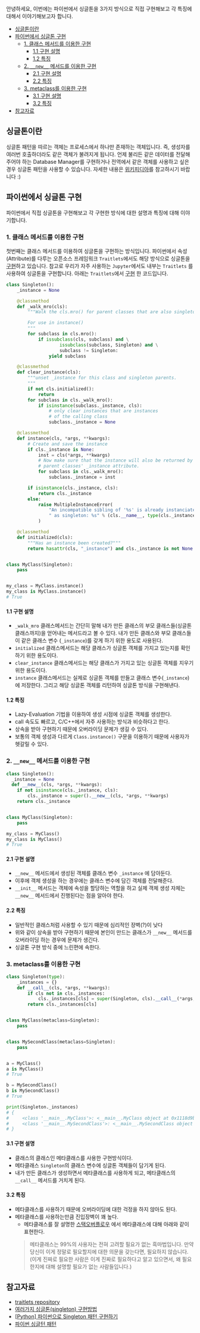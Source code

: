 안녕하세요, 이번에는 파이썬에서 싱글톤을 3가지 방식으로 직접 구현해보고 각 특징에 대해서 이야기해보고자 합니다.

* [싱글톤이란](#싱글톤이란)
* [파이썬에서 싱글톤 구현](#파이썬에서-싱글톤-구현)
  * [1. 클래스 메서드를 이용한 구현](#1.-클래스-메서드를-이용한-구현)
    * [1.1 구현 설명](#1.1-구현-설명)
    * [1.2 특징](#1.2-특징)
  * [2. `__new__` 메서드를 이용한 구현](#2.-`__new__`-메서드를-이용한-구현)
    * [2.1 구현 설명](#2.1-구현-설명)
    * [2.2 특징](#2.2-특징)
  * [3. metaclass를 이용한 구현](#3.-metaclass를-이용한-구현)
    * [3.1 구현 설명](#3.1-구현-설명)
    * [3.2 특징](#3.2-특징)
* [참고자료](#참고자료)

## 싱글톤이란
싱글톤 패턴을 따르는 객체는 프로세스에서 하나만 존재하는 객체입니다. 즉, 생성자를 여러번 호출하더라도 같은 객체가 불려지게 됩니다. 언제 불리든 같은 데이터를 전달해주어야 하는 Database Manager를 구현하거나 전역에서 같은 객체를 사용하고 싶은 경우 싱글톤 패턴을 사용할 수 있습니다. 자세한 내용은 [위키피디아](https://en.wikipedia.org/wiki/Singleton_pattern)를 참고하시기 바랍니다 :)

## 파이썬에서 싱글톤 구현
파이썬에서 직접 싱글톤을 구현해보고 각 구현한 방식에 대한 설명과 특징에 대해 이야기합니다.

### 1. 클래스 메서드를 이용한 구현
첫번째는 클래스 메서드를 이용하여 싱글톤을 구현하는 방식입니다. 파이썬에서 속성(Attribute)를 다루는 오픈소스 프레임워크 `Traitlets`에서도 해당 방식으로 싱글톤을 [구현](https://github.com/ipython/traitlets/blob/main/traitlets/config/configurable.py)하고 있습니다. 참고로 우리가 자주 사용하는 `Jupyter`에서도 내부는 `Traitlets` 를 사용하여 싱글톤을 구현합니다.
아래는 `Traitlets`에서 [구현](https://github.com/ipython/traitlets/blob/main/traitlets/config/configurable.py) 한 코드입니다.
```python
class Singleton():
    _instance = None

    @classmethod
    def _walk_mro(cls):
        """Walk the cls.mro() for parent classes that are also singletons

        For use in instance()
        """
        for subclass in cls.mro():
            if issubclass(cls, subclass) and \
                    issubclass(subclass, Singleton) and \
                    subclass != Singleton:
                yield subclass

    @classmethod
    def clear_instance(cls):
        """unset _instance for this class and singleton parents.
        """
        if not cls.initialized():
            return
        for subclass in cls._walk_mro():
            if isinstance(subclass._instance, cls):
                # only clear instances that are instances
                # of the calling class
                subclass._instance = None

    @classmethod
    def instance(cls, *args, **kwargs):
        # Create and save the instance
        if cls._instance is None:
            inst = cls(*args, **kwargs)
            # Now make sure that the instance will also be returned by
            # parent classes' _instance attribute.
            for subclass in cls._walk_mro():
                subclass._instance = inst

        if isinstance(cls._instance, cls):
            return cls._instance
        else:
            raise MultipleInstanceError(
                "An incompatible sibling of '%s' is already instanciated"
                " as singleton: %s" % (cls.__name__, type(cls._instance).__name__)
            )

    @classmethod
    def initialized(cls):
        """Has an instance been created?"""
        return hasattr(cls, "_instance") and cls._instance is not None


class MyClass(Singleton):
    pass


my_class = MyClass.instance()
my_class is MyClass.instance()
# True
```

#### 1.1 구현 설명
* `_walk_mro` 클래스메서드는 간단히 말해 내가 만든 클래스의 부모 클래스들(싱글톤 클래스까지)을 얻어내는 메서드라고 볼 수 있다. 내가 만든 클래스와 부모 클래스들이 같은 클래스 변수 (`_instance`)를 갖게 하기 위한 용도로 사용된다.
* `initialized` 클래스메서드는 해당 클래스가 싱글톤 객체를 가지고 있는지를 확인하기 위한 용도이다.
* `clear_instance` 클래스메서드는 해당 클래스가 가지고 있는 싱글톤 객체를 지우기 위한 용도이다.
* `instance` 클래스메서드는 실제로 싱글톤 객체를 만들고 클래스 변수(`_instance`)에 저장한다. 그리고 해당 싱글톤 객체를 리턴하여 싱글톤 방식을 구현해낸다.

#### 1.2 특징
* Lazy-Evaluation 기법을 이용하여 생성 시점에 싱글톤 객체를 생성한다.
* call 속도도 빠르고, C/C++에서 자주 사용하는 방식과 비슷하다고 한다.
* 상속을 받아 구현하기 때문에 오버라이딩 문제가 생길 수 있다.
* 보통의 객체 생성과 다르게 `Class.instance()` 구문을 이용하기 때문에 사용자가 헷갈릴 수 있다.

### 2. `__new__` 메서드를 이용한 구현
```python
class Singleton():
  _instance = None
  def __new__(cls, *args, **kwargs):
    if not isinstance(cls._instance, cls):
        cls._instance = super().__new__(cls, *args, **kwargs)
    return cls._instance


class MyClass(Singleton):
    pass

my_class = MyClass()
my_class is MyClass()
# True
```

#### 2.1 구현 설명
* `__new__` 메서드에서 생성된 객체를 클래스 변수 `_instance` 에 담아둔다.
* 이후에 객체 생성을 하는 경우에는 클래스 변수에 담긴 객체를 전달해준다.
* `__init__` 메서드는 객체에 속성을 할당하는 역할을 하고 실제 객체 생성 자체는 `__new__` 메서드에서 진행된다는 점을 알아야 한다.

#### 2.2 특징
* 일반적인 클래스처럼 사용할 수 있기 때문에 심리적인 장벽(?)이 낮다
* 위와 같이 상속을 받아 구현하기 때문에 본인이 만드는 클래스가 `__new__` 메서드를 오버라이딩 하는 경우에 문제가 생긴다.
* 싱글톤 구현 방식 중에 느린편에 속한다.

### 3. metaclass를 이용한 구현
```python
class Singleton(type):
    _instances = {}
    def __call__(cls, *args, **kwargs):
        if cls not in cls._instances:
            cls._instances[cls] = super(Singleton, cls).__call__(*args, **kwargs)
        return cls._instances[cls]


class MyClass(metaclass=Singleton):
    pass


class MySecondClass(metaclass=Singleton):
    pass


a = MyClass()
a is MyClass()
# True

b = MySecondClass()
b is MySecondClass()
# True

print(Singleton._instances)
# {
#     <class '__main__.MyClass'>: <__main__.MyClass object at 0x1118d9be0>,
#     <class '__main__.MySecondClass'>: <__main__.MySecondClass object at 0x110869b80>
# }

```

#### 3.1 구현 설명
* 클래스의 클래스인 메타클래스를 사용한 구현방식이다.
* 메타클래스 `Singleton`의 클래스 변수에 싱글톤 객체들이 담기게 된다.
* 내가 만든 클래스가 생성하면서 메타클래스를 사용하게 되고, 메타클래스의 `__call__` 메서드를 거치게 된다.

#### 3.2 특징
* 메타클래스를 사용하기 때문에 오버라이딩에 대한 걱정을 하지 않아도 된다.
* 메타클래스를 사용하는만큼 진입장벽이 꽤 높다.
  * 메타클래스를 잘 설명한 [스택오버플로우](https://tech.ssut.me/understanding-python-metaclasses/) 에서 메타클래스에 대해 아래와 같이 표현한다.
  > 메타클래스는 99%의 사용자는 전혀 고려할 필요가 없는 흑마법입니다. 만약 당신이 이게 정말로 필요할지에 대한 의문을 갖는다면, 필요하지 않습니다. (이게 진짜로 필요한 사람은 이게 진짜로 필요하다고 알고 있으면서, 왜 필요한지에 대해 설명할 필요가 없는 사람들입니다.)

## 참고자료
* [traitlets repository](https://github.com/ipython/traitlets)
* [여러가지 싱글톤(singleton) 구현방법](https://wikidocs.net/3693)
* [[Python] 파이썬으로 Singleton 패턴 구현하기](https://jroomstudio.tistory.com/41)
* [파이썬 싱글턴 패턴](https://velog.io/@kimsehwan96/%ED%8C%8C%EC%9D%B4%EC%8D%AC-%EC%8B%B1%EA%B8%80%ED%84%B4-%ED%8C%A8%ED%84%B4)
